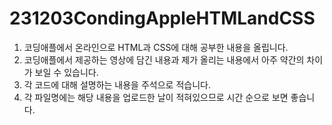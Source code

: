 # 231203CondingAppleHTMLandCSS
1. 코딩애플에서 온라인으로 HTML과 CSS에 대해 공부한 내용을 올립니다.
2. 코딩애플에서 제공하는 영상에 담긴 내용과 제가 올리는 내용에서 아주 약간의 차이가 보일 수 있습니다.
3. 각 코드에 대해 설명하는 내용을 주석으로 적습니다.
4. 각 파일명에는 해당 내용을 업로드한 날이 적혀있으므로 시간 순으로 보면 좋습니다.
